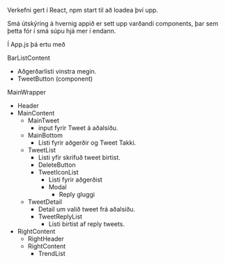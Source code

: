 

Verkefni gert í React, npm start til að loadea því upp.


Smá útskýring á hvernig appið er sett upp varðandi components, þar sem þetta fór í smá súpu hjá mer í endann.


Í App.js þá ertu með


BarListContent
 - Aðgerðarlisti vinstra megin.
 - TweetButton (component)


MainWrapper
 - Header
 - MainContent
    - MainTweet
        - input fyrir Tweet á aðalsíðu.
    - MainBottom
        - Listi fyrir aðgerðir og Tweet Takki.
    - TweetList
        - Listi yfir skrifuð tweet birtist.
        - DeleteButton
        - TweetIconList
            - Listi fyrir aðgerðist
            - Modal
                - Reply gluggi
    - TweetDetail
        - Detail um valið tweet frá aðalsíðu.
        - TweetReplyList
            - Listi birtist af reply tweets.
- RightContent
    - RightHeader
    - RightContent
        - TrendList






